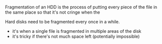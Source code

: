 Fragmentation of an HDD is the process of putting every piece of the file in the same place so that it's not cringe when the 

Hard disks need to be fragmented every once in a while.


- it's when a single file is fragmented in multiple areas of the disk
- it's tricky if there's not much space left (potentially impossible)